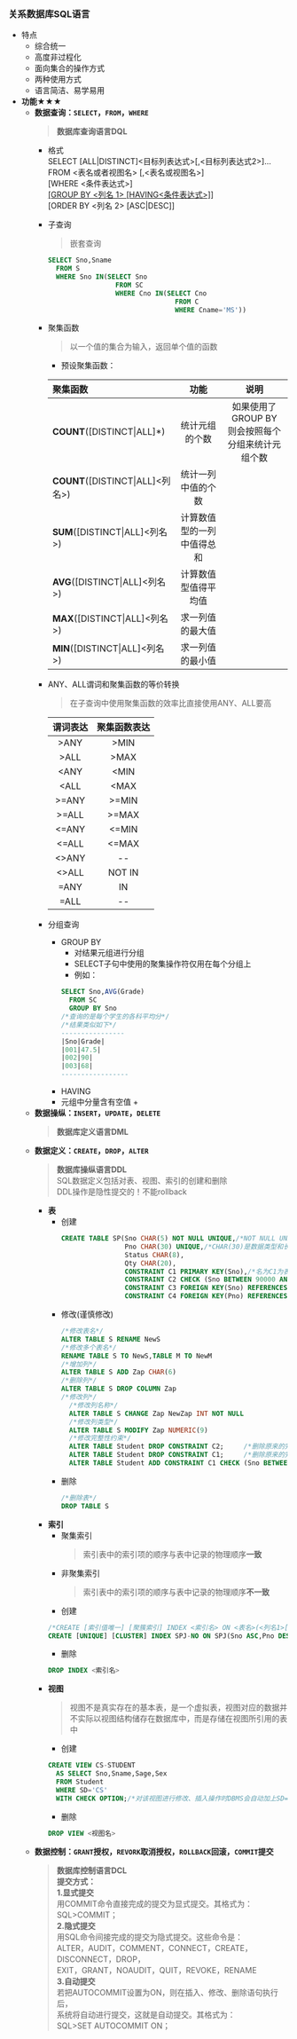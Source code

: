 ### 关系数据库SQL语言
  + 特点
    + 综合统一
    + 高度非过程化
    + 面向集合的操作方式
    + 两种使用方式
    + 语言简洁、易学易用
  + **功能**★★★
    + **数据查询：`SELECT`，`FROM`，`WHERE`**
      > **数据库查询语言DQL**
      + 格式<br>
        SELECT [ALL|DISTINCT]<目标列表达式>[,<目标列表达式2>]...<br>
        FROM <表名或者视图名> [,<表名或视图名>]<br>
        [WHERE <条件表达式>]<br>
        [[GROUP BY <列名 1> [HAVING<条件表达式>]]](https://www.jianshu.com/p/ad92b44b0a82)<br>
        [ORDER BY <列名 2> [ASC|DESC]]<br>
      + 子查询<br>
        > 嵌套查询
        ```SQL
        SELECT Sno,Sname
          FROM S
          WHERE Sno IN(SELECT Sno
                         FROM SC
                         WHERE Cno IN(SELECT Cno
                                        FROM C
                                        WHERE Cname='MS'))
        ```
      + 聚集函数
        > 以一个值的集合为输入，返回单个值的函数
        + 预设聚集函数：
        
        |聚集函数|功能|说明|
        |:--|:--:|:--:|
        |**COUNT**([DISTINCT\|ALL]*)|统计元组的个数|如果使用了GROUP BY<br>则会按照每个分组来统计元组个数|
        |**COUNT**([DISTINCT\|ALL]<列名>)|统计一列中值的个数||
        |**SUM**([DISTINCT\|ALL]<列名>)|计算数值型的一列中值得总和||
        |**AVG**([DISTINCT\|ALL]<列名>)|计算数值型值得平均值||
        |**MAX**([DISTINCT\|ALL]<列名>)|求一列值的最大值||
        |**MIN**([DISTINCT\|ALL]<列名>)|求一列值的最小值||
      + ANY、ALL谓词和聚集函数的等价转换
        > 在子查询中使用聚集函数的效率比直接使用ANY、ALL要高
        
        |谓词表达|聚集函数表达|
        |:--:|:--:|
        |>ANY|>MIN|
        |>ALL|>MAX|
        |<ANY|<MIN|
        |<ALL|<MAX|
        |>=ANY|>=MIN|
        |>=ALL|>=MAX|
        |<=ANY|<=MIN|
        |<=ALL|<=MAX|
        |<>ANY|--|
        |<>ALL|NOT IN|
        |=ANY|IN|
        |=ALL|--|
      + 分组查询
        + GROUP BY
          + 对结果元组进行分组
          + SELECT子句中使用的聚集操作符仅用在每个分组上
          + 例如：
          ```SQL
          SELECT Sno,AVG(Grade)
            FROM SC
            GROUP BY Sno
          /*查询的是每个学生的各科平均分*/
          /*结果类似如下*/
          ----------------
          |Sno|Grade|
          |001|47.5|
          |002|90|
          |003|68|
          -----------------
          ```
        + HAVING
        + 元组中分量含有空值
          + 
    + **数据操纵：`INSERT`，`UPDATE`，`DELETE`**
      > **数据库定义语言DML**<br>
    + **数据定义：`CREATE`，`DROP`，`ALTER`**
      > **数据库操纵语言DDL**<br>
        SQL数据定义包括对表、视图、索引的创建和删除<br>
        DDL操作是隐性提交的！不能rollback <br>
      + **表**
        + 创建
          ```SQL
          CREATE TABLE SP(Sno CHAR(5) NOT NULL UNIQUE,/*NOT NULL UNIQUE是列级完整性约束条件*/
                          Pno CHAR(30) UNIQUE,/*CHAR(30)是数据类型和长度*/
                          Status CHAR(8),
                          Qty CHAR(20),
                          CONSTRAINT C1 PRIMARY KEY(Sno),/*名为C1为表级完整性约束条件,因为已经在表约束条件中约定Sno为主键，所以NOT NULL UNIQUE可以省略*/
                          CONSTRAINT C2 CHECK (Sno BETWEEN 90000 AND 999999)/*名为C2表级完整性约束条件,自定以约束条件*/
                          CONSTRAINT C3 FOREIGN KEY(Sno) REFERENCES S(Sno),/*名为C3表级完整性约束条件*/
                          CONSTRAINT C4 FOREIGN KEY(Pno) REFERENCES P(Pno));/*名为C4为表级完整性约束条件*/
          ```
        + 修改(谨慎修改)
          ```SQL
          /*修改表名*/
          ALTER TABLE S RENAME NewS
          /*修改多个表名*/
          RENAME TABLE S TO NewS,TABLE M TO NewM
          /*增加列*/
          ALTER TABLE S ADD Zap CHAR(6)
          /*删除列*/
          ALTER TABLE S DROP COLUMN Zap
          /*修改列*/
            /*修改列名称*/
            ALTER TABLE S CHANGE Zap NewZap INT NOT NULL
            /*修改列类型*/
            ALTER TABLE S MODIFY Zap NUMERIC(9)
            /*修改完整性约束*/
            ALTER TABLE Student DROP CONSTRAINT C2;     /*删除原来的完整性约束命名子句C2*/
            ALTER TABLE Student DROP CONSTRAINT C1;     /*删除原来的完整性约束命名子句C1，重定义C1*/
            ALTER TABLE Student ADD CONSTRAINT C1 CHECK (Sno BETWEEN 20000 AND 30000),
          ```
        + 删除
          ```SQL
          /*删除表*/
          DROP TABLE S
          ```
      + **索引**
        + 聚集索引
          > 索引表中的索引项的顺序与表中记录的物理顺序**一致**
        + 非聚集索引
          > 索引表中的索引项的顺序与表中记录的物理顺序**不一致**
        + 创建
        ```SQL
        /*CREATE [索引值唯一] [聚簇索引] INDEX <索引名> ON <表名>(<列名1>[次序][,<列名2>[次序]]...)*/
        CREATE [UNIQUE] [CLUSTER] INDEX SPJ-NO ON SPJ(Sno ASC,Pno DESC,JNO ASC)
        ```
        + 删除
        ```SQL
        DROP INDEX <索引名>
        ```
      + **视图**
        > 视图不是真实存在的基本表，是一个虚拟表，视图对应的数据并不实际以视图结构储存在数据库中，而是存储在视图所引用的表中
        + 创建
        ```SQL
        CREATE VIEW CS-STUDENT
          AS SELECT Sno,Sname,Sage,Sex
          FROM Student
          WHERE SD='CS'
          WITH CHECK OPTION;/*对该视图进行修改、插入操作时DBMS会自动加上SD='CS'的条件，保证该视图中只有计算机系的学生*/
        ```
        + 删除
        ```SQL
        DROP VIEW <视图名>
        ```
    + **数据控制：`GRANT`授权，`REVORK`取消授权，`ROLLBACK`回滚，`COMMIT`提交**
      > **数据库控制语言DCL**<br>
        **提交方式：**<br>
        **1.显式提交**<br>
          用COMMIT命令直接完成的提交为显式提交。其格式为：<br>
          SQL>COMMIT；<br>
        **2.隐式提交**<br>
          用SQL命令间接完成的提交为隐式提交。这些命令是：<br>
          ALTER，AUDIT，COMMENT，CONNECT，CREATE，DISCONNECT，DROP，<br>
          EXIT，GRANT，NOAUDIT，QUIT，REVOKE，RENAME<br>
        **3.自动提交**<br>
          若把AUTOCOMMIT设置为ON，则在插入、修改、删除语句执行后，<br>
          系统将自动进行提交，这就是自动提交。其格式为：<br>
          SQL>SET AUTOCOMMIT ON；<br>
 
    
 
